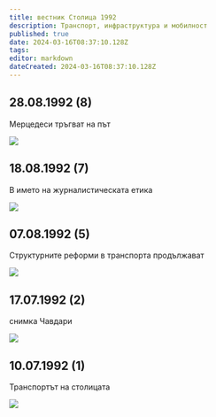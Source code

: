 ```yaml
---
title: вестник Столица 1992
description: Транспорт, инфраструктура и мобилност
published: true
date: 2024-03-16T08:37:10.128Z
tags: 
editor: markdown
dateCreated: 2024-03-16T08:37:10.128Z
---
```


## 28.08.1992 (8)
Мерцедеси тръгват на път

<img src="http://46.10.181.183:1518/trinmo/literature/vestnik-stolica/1992/br8-28.08.1992-p2.jpg">

## 18.08.1992 (7)
В името на журналистическата етика

<img src="http://46.10.181.183:1518/trinmo/literature/vestnik-stolica/1992/br7-21.08.1992.jpg">


## 07.08.1992 (5)
Структурните реформи в транспорта продължават

<img src="http://46.10.181.183:1518/trinmo/literature/vestnik-stolica/1992/br5-07.08.1992.jpg">


## 17.07.1992 (2)
снимка Чавдари

<img src="http://46.10.181.183:1518/trinmo/literature/vestnik-stolica/1992/br2-07.1992.jpg">


## 10.07.1992 (1)
Транспортът на столицата

<img src="http://46.10.181.183:1518/trinmo/literature/vestnik-stolica/1992/br1-10.07.1992.jpg">
